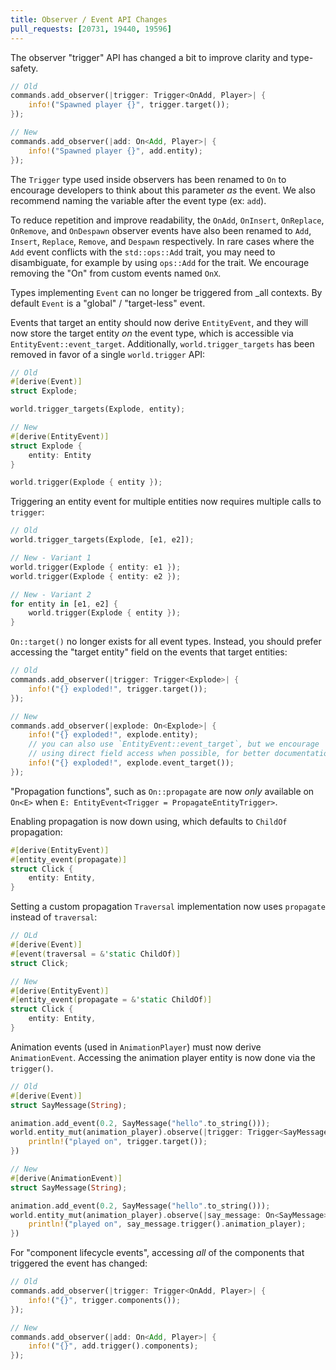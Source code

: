 ```yaml
---
title: Observer / Event API Changes
pull_requests: [20731, 19440, 19596]
---
```


The observer "trigger" API has changed a bit to improve clarity and type-safety.

```rust
// Old
commands.add_observer(|trigger: Trigger<OnAdd, Player>| {
    info!("Spawned player {}", trigger.target());
});

// New
commands.add_observer(|add: On<Add, Player>| {
    info!("Spawned player {}", add.entity);
});
```

The `Trigger` type used inside observers has been renamed to `On` to encourage developers to think about this parameter _as_ the event. We also recommend naming the variable after the event type (ex: `add`).

To reduce repetition and improve readability, the `OnAdd`, `OnInsert`, `OnReplace`, `OnRemove`, and `OnDespawn`
observer events have also been renamed to `Add`, `Insert`, `Replace`, `Remove`, and `Despawn` respectively.
In rare cases where the `Add` event conflicts with the `std::ops::Add` trait, you may need to disambiguate,
for example by using `ops::Add` for the trait. We encourage removing the "On" from custom events named `OnX`.

Types implementing `Event` can no longer be triggered from _all contexts. By default `Event` is a "global" / "target-less" event.

Events that target an entity should now derive `EntityEvent`, and they will now store the target entity _on_ the event type, which is accessible via `EntityEvent::event_target`. Additionally, `world.trigger_targets` has been removed in favor of a single `world.trigger` API:

```rust
// Old
#[derive(Event)]
struct Explode;

world.trigger_targets(Explode, entity);

// New
#[derive(EntityEvent)]
struct Explode {
    entity: Entity
}

world.trigger(Explode { entity });
```

Triggering an entity event for multiple entities now requires multiple calls to `trigger`:

```rust
// Old
world.trigger_targets(Explode, [e1, e2]);

// New - Variant 1
world.trigger(Explode { entity: e1 });
world.trigger(Explode { entity: e2 });

// New - Variant 2
for entity in [e1, e2] {
    world.trigger(Explode { entity });
}
```

`On::target()` no longer exists for all event types. Instead, you should prefer accessing the "target entity" field on the events that target entities:

```rust
// Old
commands.add_observer(|trigger: Trigger<Explode>| {
    info!("{} exploded!", trigger.target());
});

// New
commands.add_observer(|explode: On<Explode>| {
    info!("{} exploded!", explode.entity);
    // you can also use `EntityEvent::event_target`, but we encourage
    // using direct field access when possible, for better documentation and clarity.
    info!("{} exploded!", explode.event_target());
});
```

"Propagation functions", such as `On::propagate` are now _only_ available on `On<E>` when `E: EntityEvent<Trigger = PropagateEntityTrigger>`.

Enabling propagation is now down using, which defaults to `ChildOf` propagation:

```rust
#[derive(EntityEvent)]
#[entity_event(propagate)]
struct Click {
    entity: Entity,
}
```

Setting a custom propagation `Traversal` implementation now uses `propagate` instead of `traversal`:

```rust
// OLd
#[derive(Event)]
#[event(traversal = &'static ChildOf)]
struct Click;

// New
#[derive(EntityEvent)]
#[entity_event(propagate = &'static ChildOf)]
struct Click {
    entity: Entity,
}
```

Animation events (used in `AnimationPlayer`) must now derive `AnimationEvent`. Accessing the animation player entity is now done via the `trigger()`.

```rust
// Old
#[derive(Event)]
struct SayMessage(String);

animation.add_event(0.2, SayMessage("hello".to_string()));
world.entity_mut(animation_player).observe(|trigger: Trigger<SayMessage>| {
    println!("played on", trigger.target());
})

// New
#[derive(AnimationEvent)]
struct SayMessage(String);

animation.add_event(0.2, SayMessage("hello".to_string()));
world.entity_mut(animation_player).observe(|say_message: On<SayMessage>| {
    println!("played on", say_message.trigger().animation_player);
})
```

For "component lifecycle events", accessing _all_ of the components that triggered the event has changed:

```rust
// Old
commands.add_observer(|trigger: Trigger<OnAdd, Player>| {
    info!("{}", trigger.components());
});

// New
commands.add_observer(|add: On<Add, Player>| {
    info!("{}", add.trigger().components);
});
```
